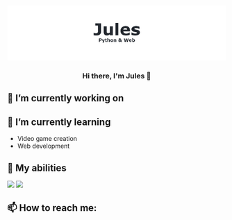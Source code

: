 <p align="center">
  <a href="http://jules.cheminat.free.fr/" target="_blank" rel="noreferrer"><img src="./banner.png" alt="my banner"></a>
</p>

<h3 align="center">
Hi there, I'm Jules 👋
</h3>


## 🔭 I’m currently working on



## 🌱 I’m currently learning

- Video game creation 
- Web development

## 🔧 My abilities

![](https://img.shields.io/badge/Code-HTML5-informational?style=flat&logo=HTML5&color=E34F26)
![](https://img.shields.io/badge/Code-Python-informational?style=flat&logo=Python&color=003B57)

## 📫 How to reach me:



